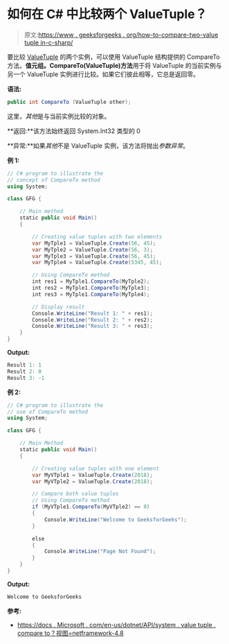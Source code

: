 # 如何在 C# 中比较两个 ValueTuple？

> 原文:[https://www . geeksforgeeks . org/how-to-compare-two-value tuple in-c-sharp/](https://www.geeksforgeeks.org/how-to-compare-two-valuetuple-in-c-sharp/)

要比较 [ValueTuple](https://www.geeksforgeeks.org/valuetuple-in-c-sharp/) 的两个实例，可以使用 ValueTuple 结构提供的 CompareTo 方法。**值元组。CompareTo(ValueTuple)方法**用于将 ValueTuple 的当前实例与另一个 ValueTuple 实例进行比较。如果它们彼此相等，它总是返回零。

**语法:**

```cs
public int CompareTo (ValueTuple other);
```

这里，*其他*是与当前实例比较的对象。

**返回:**该方法始终返回 System.Int32 类型的 0

**异常:**如果*其他*不是 ValueTuple 实例，该方法将抛出*参数异常*。

**例 1:**

```cs
// C# program to illustrate the 
// concept of CompareTo method
using System;

class GFG {

    // Main method
    static public void Main()
    {

        // Creating value tuples with two elements
        var MyTple1 = ValueTuple.Create(56, 45);
        var MyTple2 = ValueTuple.Create(56, 3);
        var MyTple3 = ValueTuple.Create(56, 45);
        var MyTple4 = ValueTuple.Create(5345, 45);

        // Using CompareTo method
        int res1 = MyTple1.CompareTo(MyTple2);
        int res2 = MyTple1.CompareTo(MyTple3);
        int res3 = MyTple1.CompareTo(MyTple4);

        // Display result
        Console.WriteLine("Result 1: " + res1);
        Console.WriteLine("Result 2: " + res2);
        Console.WriteLine("Result 3: " + res3);
    }
}
```

**Output:**

```cs
Result 1: 1
Result 2: 0
Result 3: -1

```

**例 2:**

```cs
// C# program to illustrate the
// use of CompareTo method
using System;

class GFG {

    // Main Method
    static public void Main()
    {

        // Creating value tuples with one element
        var MyVTple1 = ValueTuple.Create(2018);
        var MyVTple2 = ValueTuple.Create(2018);

        // Compare both value tuples
        // Using CompareTo method
        if (MyVTple1.CompareTo(MyVTple2) == 0) 
        {
            Console.WriteLine("Welcome to GeeksforGeeks");
        }

        else 
        {
            Console.WriteLine("Page Not Found");
        }
    }
}
```

**Output:**

```cs
Welcome to GeeksforGeeks

```

**参考:**

*   [https://docs . Microsoft . com/en-us/dotnet/API/system . value tuple . compare to？视图=netframework-4.8](https://docs.microsoft.com/en-us/dotnet/api/system.valuetuple.compareto?view=netframework-4.8)